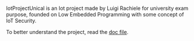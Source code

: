 #

IotProjectUnical is an Iot project made by Luigi Rachiele for university exam purpose, founded on Low Embedded Programming with some concept of IoT Security.

To better understand the project, read the [doc file](https://github.com/Gixs/IotProjectUnical/blob/main/doc/Embedded_Project_214894_Luigi_Rachiele.pdf).
